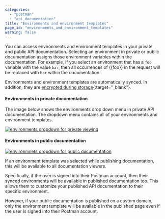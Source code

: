 ```yaml
---
categories:
  - "postman"
  - "api_documentation"
title: "Environments and environment templates"
page_id: "environments_and_environment_templates"
warning: false
---
```


You can access environments and environment templates in your private and public API documentation. Selecting an environment in private or public documentation assigns those environment variables within the documentation. For example, if you select an environment that has a `foo`  variable with the value `bar`, then all occurrences of {{foo}} in the request will be replaced with `bar` within the documentation.

Environments and environment templates are automatically synced. In addition, they are [encrypted during storage](https://www.getpostman.com/security){:target="_blank"}.

#### Environments in private documentation

The image below shows the environments drop down menu in private API documentation. The dropdown menu contains all of your environments and environment templates.

[![environments dropdown for private viewing](https://s3.amazonaws.com/postman-static-getpostman-com/postman-docs/docs-private-environment2.png)](https://s3.amazonaws.com/postman-static-getpostman-com/postman-docs/docs-private-environment2.png)

#### Environments in public documentation

[![environmnets dropdown for public documentation](https://s3.amazonaws.com/postman-static-getpostman-com/postman-docs/docs-public-environMenu010718.png)](https://s3.amazonaws.com/postman-static-getpostman-com/postman-docs/docs-public-environMenu010718.png)

If an environment template was selected while publishing documentation, this will be available to all documentation viewers.

Specifically, if the user is signed into their Postman account, then their synced environments will be available in published documentation too. This allows them to customize your published API documentation to their specific environment.

However, if your public documentation is published on a custom domain, only the environment template will be available in the published page even if the user is signed into their Postman account.
